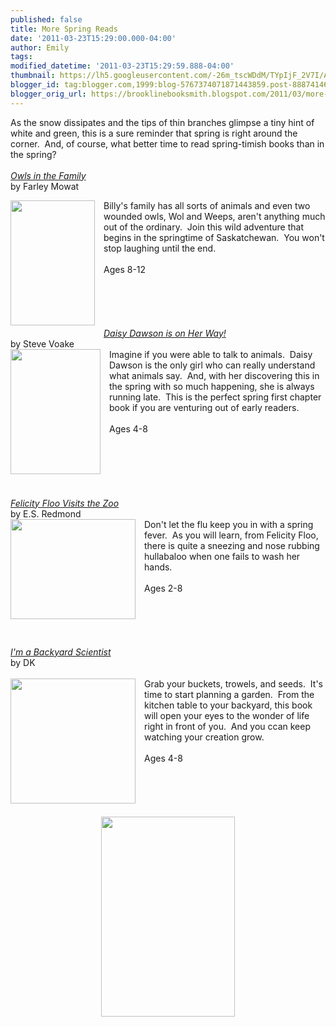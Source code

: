 ```yaml
---
published: false
title: More Spring Reads
date: '2011-03-23T15:29:00.000-04:00'
author: Emily
tags: 
modified_datetime: '2011-03-23T15:29:59.888-04:00'
thumbnail: https://lh5.googleusercontent.com/-26m_tscWDdM/TYpIjF_2V7I/AAAAAAAAAO0/VcB705sbqHo/s72-c/mowat+owls+in+the+family.jpg
blogger_id: tag:blogger.com,1999:blog-5767374071871443859.post-8887414679003771528
blogger_orig_url: https://brooklinebooksmith.blogspot.com/2011/03/more-spring-reads.html
---
```


As the snow dissipates and the tips of thin branches glimpse a tiny hint of white and green, this is a sure reminder that spring is right around the corner.&nbsp; And, of course, what better time to read spring-timish books than in the spring?<br /><br /><em><a href="https://www.brooklinebooksmith-shop.com/book/9780440413615">Owls in the Family</a></em><br />by Farley Mowat<br /><div class="separator" style="clear: both; text-align: center;"><a href="https://lh5.googleusercontent.com/-26m_tscWDdM/TYpIjF_2V7I/AAAAAAAAAO0/VcB705sbqHo/s1600/mowat+owls+in+the+family.jpg" imageanchor="1" style="clear: left; cssfloat: left; float: left; margin-bottom: 1em; margin-right: 1em;"><img border="0" height="200" r6="true" src="https://lh5.googleusercontent.com/-26m_tscWDdM/TYpIjF_2V7I/AAAAAAAAAO0/VcB705sbqHo/s200/mowat+owls+in+the+family.jpg" width="135" /></a></div>Billy's family has all sorts of animals and even two wounded&nbsp;owls, Wol and Weeps, aren't anything much out of the ordinary.&nbsp; Join this wild adventure that begins in the springtime of Saskatchewan.&nbsp; You won't stop laughing until the end.<br /><br />Ages 8-12<br /><br /><br /><br /><br /><br /><em><a href="https://www.brooklinebooksmith-shop.com/book/9780763642945">Daisy Dawson is on Her Way!</a></em><br />by Steve Voake<br /><div class="separator" style="clear: both; text-align: center;"><a href="https://lh6.googleusercontent.com/-_E2VOMo71QY/TYpJNk-5O7I/AAAAAAAAAO4/pQqpyZo6VD8/s1600/daisy.jpg" imageanchor="1" style="clear: left; cssfloat: left; float: left; margin-bottom: 1em; margin-right: 1em;"><img border="0" height="200" r6="true" src="https://lh6.googleusercontent.com/-_E2VOMo71QY/TYpJNk-5O7I/AAAAAAAAAO4/pQqpyZo6VD8/s200/daisy.jpg" width="144" /></a></div>Imagine if you were able to talk to animals.&nbsp; Daisy Dawson is the only girl who can really understand what animals say.&nbsp; And, with her discovering this in the spring with so much happening, she is&nbsp;always running late.&nbsp; This is the perfect spring&nbsp;first chapter book if you are&nbsp;venturing out of early readers.<br /><br />Ages 4-8<br /><br /><br /><br /><br /><br /><br /><em><a href="https://www.brooklinebooksmith-shop.com/book/9780763649753">Felicity Floo Visits the Zoo</a></em><br />by E.S. Redmond<br /><div class="separator" style="clear: both; text-align: center;"><a href="https://lh5.googleusercontent.com/-7nwHQiESBAY/TYpJbgFg4wI/AAAAAAAAAO8/LwvaVQYsA0I/s1600/felicity-floo-visits-the-zoo.jpg" imageanchor="1" style="clear: left; cssfloat: left; float: left; margin-bottom: 1em; margin-right: 1em;"><img border="0" height="160" r6="true" src="https://lh5.googleusercontent.com/-7nwHQiESBAY/TYpJbgFg4wI/AAAAAAAAAO8/LwvaVQYsA0I/s200/felicity-floo-visits-the-zoo.jpg" width="200" /></a></div>Don't let the flu keep you in with&nbsp;a spring fever.&nbsp; As you will learn, from Felicity Floo, there is quite a sneezing and nose rubbing hullabaloo when one fails to wash her hands.<br /><br />Ages 2-8<br /><br /><br /><br /><br /><br /><em><a href="https://www.brooklinebooksmith-shop.com/book/9780756663063">I'm a Backyard Scientist</a></em><br />by DK<br /><br /><div class="separator" style="clear: both; text-align: center;"><a href="https://lh6.googleusercontent.com/-y7Oc27vtc10/TYpJku6pUWI/AAAAAAAAAPA/GlsmVCxSJw4/s1600/backyarda.jpg" imageanchor="1" style="clear: left; cssfloat: left; float: left; margin-bottom: 1em; margin-right: 1em;"><img border="0" height="200" r6="true" src="https://lh6.googleusercontent.com/-y7Oc27vtc10/TYpJku6pUWI/AAAAAAAAAPA/GlsmVCxSJw4/s200/backyarda.jpg" width="200" /></a></div>Grab your buckets, trowels, and seeds.&nbsp; It's time to start planning a garden.&nbsp; From the kitchen table to your backyard, this book will open your eyes to the wonder of life right in front of you.&nbsp; And you ccan keep watching your creation grow.<br /><br />Ages 4-8<br /><br /><br /><br /><br /><br /><div class="separator" style="clear: both; text-align: center;"><a href="https://lh4.googleusercontent.com/-ZQtH7sXumcU/TYpJrQ4oSWI/AAAAAAAAAPI/DtBepRlNG74/s1600/March+2011+014.JPG" imageanchor="1" style="margin-left: 1em; margin-right: 1em;"><img border="0" height="320" r6="true" src="https://lh4.googleusercontent.com/-ZQtH7sXumcU/TYpJrQ4oSWI/AAAAAAAAAPI/DtBepRlNG74/s320/March+2011+014.JPG" width="214" /></a></div>